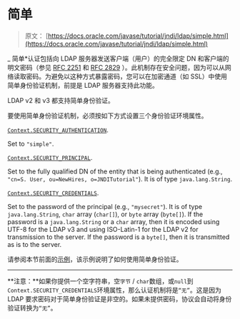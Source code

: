 # 简单

> 原文： [https://docs.oracle.com/javase/tutorial/jndi/ldap/simple.html](https://docs.oracle.com/javase/tutorial/jndi/ldap/simple.html)

_ 简单*认证包括向 LDAP 服务器发送客户端（用户）的完全限定 DN 和客户端的明文密码（参见 [RFC 2251](http://www.ietf.org/rfc/rfc2251.txt) 和 [RFC 2829](http://www.ietf.org/rfc/rfc2829.txt) ）。此机制存在安全问题，因为可以从网络读取密码。为避免以这种方式暴露密码，您可以在加密通道（如 SSL）中使用简单身份验证机制，前提是 LDAP 服务器支持此功能。

LDAP v2 和 v3 都支持简单身份验证。

要使用简单身份验证机制，必须按如下方式设置三个身份验证环境属性。

[`Context.SECURITY_AUTHENTICATION`](https://docs.oracle.com/javase/8/docs/api/javax/naming/Context.html#SECURITY_AUTHENTICATION).

Set to `"simple"`.

[`Context.SECURITY_PRINCIPAL`](https://docs.oracle.com/javase/8/docs/api/javax/naming/Context.html#SECURITY_PRINCIPAL).

Set to the fully qualified DN of the entity that is being authenticated (e.g., `"cn=S. User, ou=NewHires, o=JNDITutorial"`). It is of type `java.lang.String`.

[`Context.SECURITY_CREDENTIALS`](https://docs.oracle.com/javase/8/docs/api/javax/naming/Context.html#SECURITY_CREDENTIALS).

Set to the password of the principal (e.g., `"mysecret"`). It is of type `java.lang.String`, `char` array (`char[]`), or `byte` array (`byte[]`). If the password is a `java.lang.String` or a `char` array, then it is encoded using UTF-8 for the LDAP v3 and using ISO-Latin-1 for the LDAP v2 for transmission to the server. If the password is a `byte[]`, then it is transmitted as is to the server.

请参阅本节前面的[示例](authentication.html#SIMPLE)，该示例说明了如何使用简单身份验证。

* * *

**注意：**如果你提供一个空字符串，空`字节` / `char`数组，或`null`到`Context.SECURITY_CREDENTIALS`环境属性，那么认证机制将是`“无”`。这是因为 LDAP 要求密码对于简单身份验证是非空的。如果未提供密码，协议会自动将身份验证转换为`“无”`。